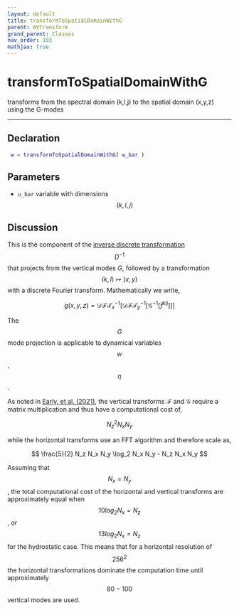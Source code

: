 ```yaml
---
layout: default
title: transformToSpatialDomainWithG
parent: WVTransform
grand_parent: Classes
nav_order: 193
mathjax: true
---
```


#  transformToSpatialDomainWithG

transforms from the spectral domain (k,l,j) to the spatial domain (x,y,z) using the G-modes


---

## Declaration
```matlab
 w = transformToSpatialDomainWithG( w_bar )
```
## Parameters
+ `u_bar`  variable with dimensions $$(k,l,j)$$

## Discussion

This is the component of the [inverse discrete transformation](/mathematical-introduction/transformations.html) $$D^{-1}$$ that projects from the vertical modes $G$, followed by a transformation $$ (k,l) \mapsto (x,y)$$ with a discrete Fourier transform. Mathematically we write,

$$
g(x,y,z) =  \mathcal{DFT}_x^{-1} \left[\mathcal{DFT}_y^{-1} \left[ \mathcal{G}^{-1} \left[ \tilde{f}^{klj} \right] \right] \right] 
$$

The $$G$$ mode projection is applicable to dynamical variables $$w$$, $$\eta$$.

As noted in [Early, et al. (2021)](https://doi.org/10.1017/jfm.2020.995), the vertical transforms $\mathcal{F}$ and $\mathcal{G}$ require a matrix multiplication and thus have a computational cost of,

$$
N_z^2 N_x N_y
$$  

while the horizontal transforms use an FFT algorithm and therefore scale as,

$$
\frac{5}{2} N_z N_x N_y \log_2 N_x N_y - N_z N_x N_y
$$

Assuming that $$N_x = N_y$$, the total computational cost of the horizontal and vertical transforms are approximately equal when $$10 log_2 N_x = N_z$$ , or $$13 log_2 N_x = N_z$$ for the hydrostatic case. This means that for a horizontal resolution of $$256^2$$ the horizontal transformations dominate the computation time until approximately $$80-100$$ vertical modes are used.

